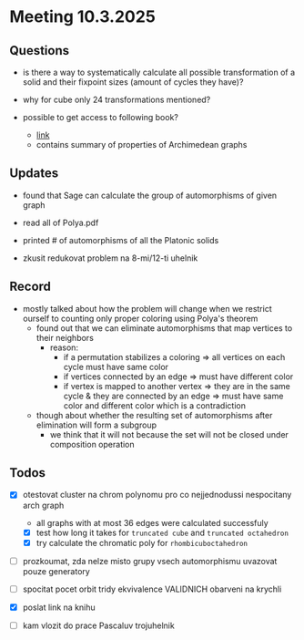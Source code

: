 # Meeting 10.3.2025

## Questions

- is there a way to systematically calculate all possible transformation of a solid and their fixpoint sizes (amount of cycles they have)?

- why for cube only 24 transformations mentioned?

- possible to get access to following book?
  - [link](https://academic.oup.com/book/54439)
  - contains summary of properties of Archimedean graphs

## Updates

- found that Sage can calculate the group of automorphisms of given graph

- read all of Polya.pdf

- printed # of automorphisms of all the Platonic solids

- zkusit redukovat problem na 8-mi/12-ti uhelnik

## Record

- mostly talked about how the problem will change when we restrict ourself to counting only proper coloring using Polya's theorem
  - found out that we can eliminate automorphisms that map vertices to their neighbors
    - reason: 
      - if a permutation stabilizes a coloring => all vertices on each cycle must have same color
      - if vertices connected by an edge => must have different color
      - if vertex is mapped to another vertex => they are in the same cycle & they are connected by an edge => must have same color and different color which is a contradiction
  - though about whether the resulting set of automorphisms after elimination will form a subgroup
    - we think that it will not because the set will not be closed under composition operation

## Todos

- [x] otestovat cluster na chrom polynomu pro co nejjednodussi nespocitany arch graph
  - all graphs with at most 36 edges were calculated successfuly
  - [x] test how long it takes for `truncated cube` and `truncated octahedron`
  - [x] try calculate the chromatic poly for `rhombicuboctahedron`

- [ ] prozkoumat, zda nelze misto grupy vsech automorphismu uvazovat pouze generatory

- [ ] spocitat pocet orbit tridy ekvivalence VALIDNICH obarveni na krychli 

- [x] poslat link na knihu

- [ ] kam vlozit do prace Pascaluv trojuhelnik